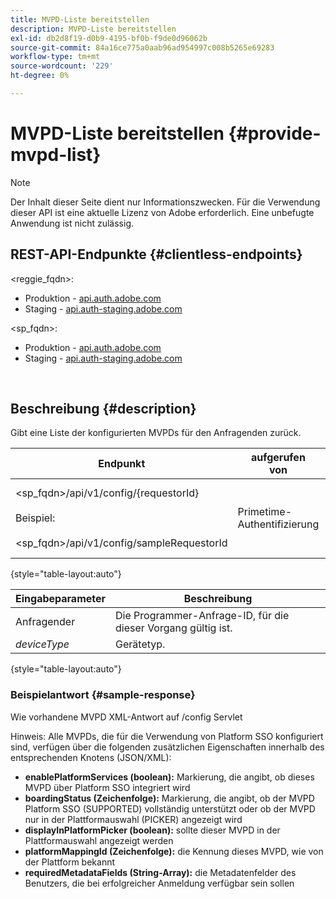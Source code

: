 ```yaml
---
title: MVPD-Liste bereitstellen
description: MVPD-Liste bereitstellen
exl-id: db2d8f19-d0b9-4195-bf0b-f9de0d96062b
source-git-commit: 84a16ce775a0aab96ad954997c008b5265e69283
workflow-type: tm+mt
source-wordcount: '229'
ht-degree: 0%

---
```


# MVPD-Liste bereitstellen {#provide-mvpd-list}

>[!NOTE]
>
>Der Inhalt dieser Seite dient nur Informationszwecken. Für die Verwendung dieser API ist eine aktuelle Lizenz von Adobe erforderlich. Eine unbefugte Anwendung ist nicht zulässig.

## REST-API-Endpunkte {#clientless-endpoints}

&lt;reggie_fqdn>:

* Produktion - [api.auth.adobe.com](http://api.auth.adobe.com/)
* Staging - [api.auth-staging.adobe.com](http://api.auth-staging.adobe.com/)

&lt;sp_fqdn>:

* Produktion - [api.auth.adobe.com](http://api.auth.adobe.com/)
* Staging - [api.auth-staging.adobe.com](http://api.auth-staging.adobe.com/)

</br>

## Beschreibung {#description}

Gibt eine Liste der konfigurierten MVPDs für den Anfragenden zurück.

| Endpunkt | aufgerufen  </br>von | Eingabe   </br>Parameter | HTTP  </br>Methode | Reaktion | HTTP  </br>Reaktion |
| --- | --- | --- | --- | --- | --- |
| &lt;sp_fqdn>/api/v1/config/{requestorId}</br></br>Beispiel:</br></br>&lt;sp_fqdn>/api/v1/config/sampleRequestorId | Primetime-Authentifizierung | 1. Antragsteller</br>    (Pfadkomponente)</br>_2.  deviceType (nicht mehr unterstützt)_ | GET | XML oder JSON mit einer Liste von MVPDs. | 200 |

{style="table-layout:auto"}


| Eingabeparameter | Beschreibung |
| --------------- | ------------------------------------------------------------- |
| Anfragender | Die Programmer-Anfrage-ID, für die dieser Vorgang gültig ist. |
| *deviceType* | Gerätetyp. |

{style="table-layout:auto"}

### Beispielantwort {#sample-response}

Wie vorhandene MVPD XML-Antwort auf /config Servlet

Hinweis: Alle MVPDs, die für die Verwendung von Platform SSO konfiguriert sind, verfügen über die folgenden zusätzlichen Eigenschaften innerhalb des entsprechenden Knotens (JSON/XML):

* **enablePlatformServices (boolean):** Markierung, die angibt, ob dieses MVPD über Platform SSO integriert wird
* **boardingStatus (Zeichenfolge):** Markierung, die angibt, ob der MVPD Platform SSO (SUPPORTED) vollständig unterstützt oder ob der MVPD nur in der Plattformauswahl (PICKER) angezeigt wird
* **displayInPlatformPicker (boolean):** sollte dieser MVPD in der Plattformauswahl angezeigt werden
* **platformMappingId (Zeichenfolge):** die Kennung dieses MVPD, wie von der Plattform bekannt
* **requiredMetadataFields (String-Array):** die Metadatenfelder des Benutzers, die bei erfolgreicher Anmeldung verfügbar sein sollen
